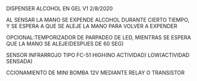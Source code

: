 DISPENSER ALCOHOL EN GEL V1     2/8/2020 
  
AL SENSAR LA MANO SE EXPENDE ALCOHOL DURANTE CIERTO TIEMPO,
Y SE ESPERA A QUE SE ALEJE LA MANO PARA VOLVER A EXPENDER
    
OPCIONAL:TEMPORIZADOR DE PARPADEO DE LED,
MIENTRAS SE ESPERA QUE LA MANO SE ALEJE(DESPUES DE 60 SEG)    

SENSOR INFRARROJO TIPO FC-51
HIGH(NO ACTIVIDAD)
LOW(ACTIVIDAD SENSADA)
  
CCIONAMIENTO DE MINI BOMBA 12V MEDIANTE RELAY O TRANSISTOR
  
